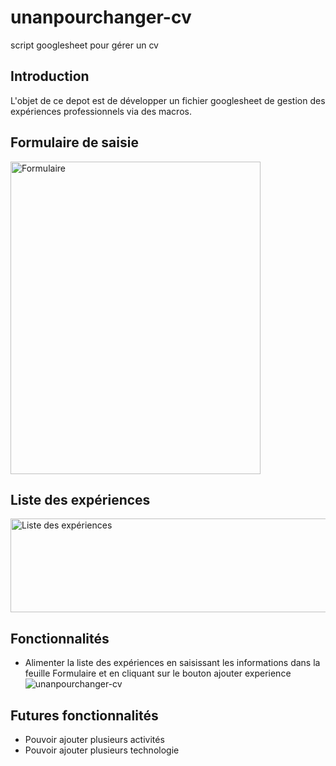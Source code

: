 # unanpourchanger-cv
script googlesheet pour gérer un cv

## Introduction
L'objet de ce depot est de développer un fichier googlesheet de gestion des expériences professionnels via des macros. 

## Formulaire de saisie
<img src="https://user-images.githubusercontent.com/8065982/126752986-ecf3a987-d801-4b74-a61c-041f3e515ded.png" alt="Formulaire" width=400px height=500px>

## Liste des expériences
<img src="https://user-images.githubusercontent.com/8065982/126351821-f97f87c4-09bf-41e8-be50-5bc77e345314.png" alt="Liste des expériences" width=750px height=150px>

## Fonctionnalités 
- Alimenter la liste des expériences en saisissant les informations dans la feuille Formulaire et en cliquant sur le bouton ajouter experience
![unanpourchanger-cv](https://user-images.githubusercontent.com/8065982/126756713-0cfa1a8a-8e58-483d-98fd-15fa21128446.gif)


## Futures fonctionnalités
- Pouvoir ajouter plusieurs activités
- Pouvoir ajouter plusieurs technologie
